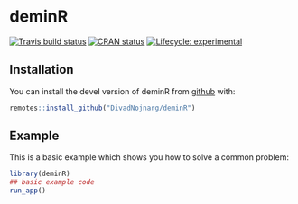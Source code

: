 
# deminR

[![Travis build status](https://travis-ci.org/DivadNojnarg/shinyContest2020.svg?branch=master)](https://travis-ci.org/DivadNojnarg/shinyContest2020)
[![CRAN status](https://www.r-pkg.org/badges/version/deminR)](https://CRAN.R-project.org/package=deminR)
[![Lifecycle: experimental](https://img.shields.io/badge/lifecycle-experimental-orange.svg)](https://www.tidyverse.org/lifecycle/#experimental)


## Installation

You can install the devel version of deminR from [github](https://github.com/DivadNojnarg/deminR) with:

``` r
remotes::install_github("DivadNojnarg/deminR")
```

## Example

This is a basic example which shows you how to solve a common problem:

``` r
library(deminR)
## basic example code
run_app()
```

